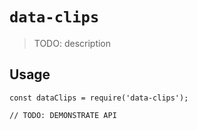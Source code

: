 # `data-clips`

> TODO: description

## Usage

```
const dataClips = require('data-clips');

// TODO: DEMONSTRATE API
```
